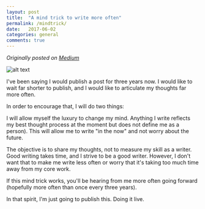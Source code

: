 ```yaml
---
layout: post
title:  "A mind trick to write more often"
permalink: /mindtrick/
date:   2017-06-02
categories: general
comments: true
---
```


*Originally posted on [Medium](https://medium.com/@jonchoi/a-mind-trick-to-write-more-often-5b5a930b1804)*

![alt text][image]

I've been saying I would publish a post for three years now. I would like to wait far shorter to publish, and I would like to articulate my thoughts far more often.

In order to encourage that, I will do two things:

I will allow myself the luxury to change my mind. Anything I write reflects my best thought process at the moment but does not define me as a person). This will allow me to write "in the now" and not worry about the future.

The objective is to share my thoughts, not to measure my skill as a writer. Good writing takes time, and I strive to be a good writer. However, I don't want that to make me write less often or worry that it's taking too much time away from my core work.

If this mind trick works, you'll be hearing from me more often going forward (hopefully more often than once every three years).

In that spirit, I'm just going to publish this. Doing it live.

[image]: https://cdn-images-1.medium.com/max/1600/1*XPwkOboJ-YXq2yQkQIDQsw.png
